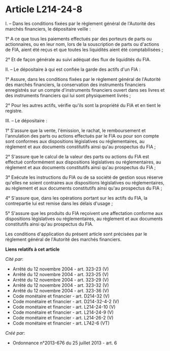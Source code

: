 # Article L214-24-8

I. – Dans les conditions fixées par le règlement général de l'Autorité des marchés financiers, le dépositaire veille :

1° A ce que tous les paiements effectués par des porteurs de parts ou actionnaires, ou en leur nom, lors de la souscription
de parts ou d'actions de FIA, aient été reçus et que toutes les liquidités aient été comptabilisées ;

2° Et de façon générale au suivi adéquat des flux de liquidités du FIA.

II. – Le dépositaire à qui est confiée la garde des actifs d'un FIA :

1° Assure, dans les conditions fixées par le règlement général de l'Autorité des marchés financiers, la conservation des
instruments financiers enregistrés sur un compte d'instruments financiers ouvert dans ses livres et des instruments
financiers qui lui sont physiquement livrés ;

2° Pour les autres actifs, vérifie qu'ils sont la propriété du FIA et en tient le registre.

III. – Le dépositaire :

1° S'assure que la vente, l'émission, le rachat, le remboursement et l'annulation des parts ou actions effectués par le FIA
ou pour son compte sont conformes aux dispositions législatives ou réglementaires, au règlement et aux documents constitutifs
ainsi qu'au prospectus du FIA ;

2° S'assure que le calcul de la valeur des parts ou actions du FIA est effectué conformément aux dispositions législatives ou
réglementaires, au règlement et aux documents constitutifs ainsi qu'au prospectus du FIA ;

3° Exécute les instructions du FIA ou de sa société de gestion sous réserve qu'elles ne soient contraires aux dispositions
législatives ou réglementaires, au règlement et aux documents constitutifs ainsi qu'au prospectus du FIA ;

4° S'assure que, dans les opérations portant sur les actifs du FIA, la contrepartie lui est remise dans les délais d'usage ;

5° S'assure que les produits du FIA reçoivent une affectation conforme aux dispositions législatives ou réglementaires, au
règlement et aux documents constitutifs ainsi qu'au prospectus du FIA.

Les conditions d'application du présent article sont précisées par le règlement général de l'Autorité des marchés financiers.

**Liens relatifs à cet article**

_Cité par_:

  - Arrêté du 12 novembre 2004 - art. 323-23 (V)
  - Arrêté du 12 novembre 2004 - art. 323-25 (V)
  - Arrêté du 12 novembre 2004 - art. 323-29 (V)
  - Arrêté du 12 novembre 2004 - art. 323-32 (V)
  - Arrêté du 12 novembre 2004 - art. 323-36 (V)
  - Code monétaire et financier - art. D214-32 (V)
  - Code monétaire et financier - art. D214-32-4-2 (V)
  - Code monétaire et financier - art. L214-24-10 (V)
  - Code monétaire et financier - art. L214-24-9 (V)
  - Code monétaire et financier - art. L214-26-2 (V)
  - Code monétaire et financier - art. L742-6 (VT)

_Créé par_:

  - Ordonnance n°2013-676 du 25 juillet 2013 - art. 6
